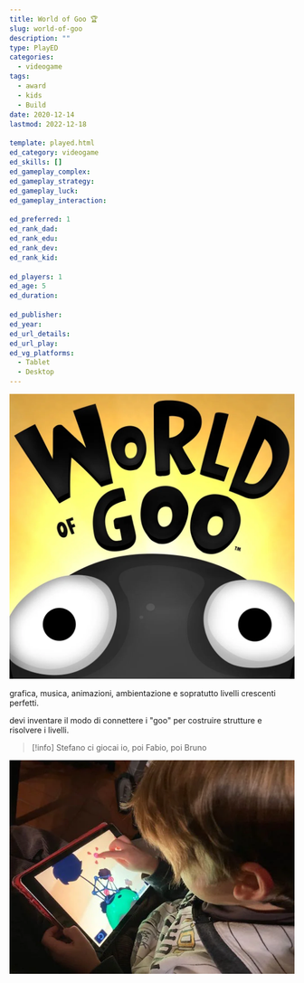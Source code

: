 ```yaml
---
title: World of Goo 🏆
slug: world-of-goo
description: ""
type: PlayED
categories:
  - videogame
tags:
  - award
  - kids
  - Build
date: 2020-12-14
lastmod: 2022-12-18

template: played.html
ed_category: videogame
ed_skills: []
ed_gameplay_complex: 
ed_gameplay_strategy: 
ed_gameplay_luck: 
ed_gameplay_interaction: 

ed_preferred: 1
ed_rank_dad: 
ed_rank_edu: 
ed_rank_dev: 
ed_rank_kid: 

ed_players: 1
ed_age: 5
ed_duration: 

ed_publisher: 
ed_year: 
ed_url_details: 
ed_url_play: 
ed_vg_platforms:
  - Tablet
  - Desktop
---
```


![](../../assets/img/played/videogame/world_of_goo.webp)

grafica, musica, animazioni, ambientazione e sopratutto livelli crescenti perfetti.

devi inventare il modo di connettere i "goo" per costruire strutture e risolvere i livelli.

> [!info] Stefano ci giocai io, poi Fabio, poi Bruno

![](../../assets/img/played/videogame/world_of_goo2.webp)

